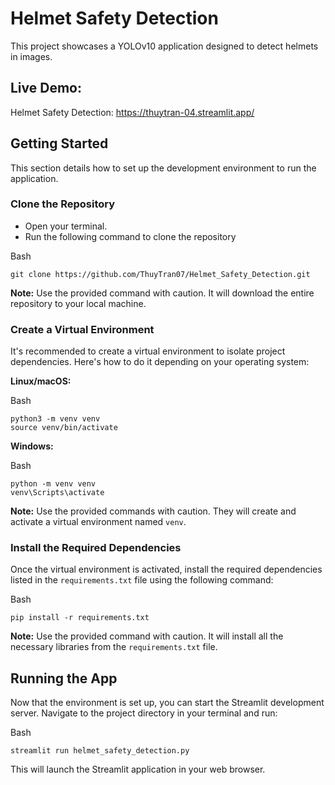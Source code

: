 # Helmet Safety Detection
This project showcases a YOLOv10 application designed to detect helmets in images.

## Live Demo:

 Helmet Safety Detection: https://thuytran-04.streamlit.app/


## Getting Started

This section details how to set up the development environment to run the application.

### Clone the Repository

- Open your terminal.
- Run the following command to clone the repository

Bash

```
git clone https://github.com/ThuyTran07/Helmet_Safety_Detection.git

```

**Note:** Use the provided command with caution. It will download the entire repository to your local machine.

### Create a Virtual Environment

It's recommended to create a virtual environment to isolate project dependencies. Here's how to do it depending on your operating system:

**Linux/macOS:**

Bash

```
python3 -m venv venv
source venv/bin/activate

```

**Windows:**

Bash

```
python -m venv venv
venv\Scripts\activate

```

**Note:** Use the provided commands with caution. They will create and activate a virtual environment named `venv`.

### Install the Required Dependencies

Once the virtual environment is activated, install the required dependencies listed in the `requirements.txt` file using the following command:

Bash

```
pip install -r requirements.txt

```

**Note:** Use the provided command with caution. It will install all the necessary libraries from the `requirements.txt` file.

## Running the App


Now that the environment is set up, you can start the Streamlit development server. Navigate to the project directory in your terminal and run:

Bash

```
streamlit run helmet_safety_detection.py

```

This will launch the Streamlit application in your web browser.


